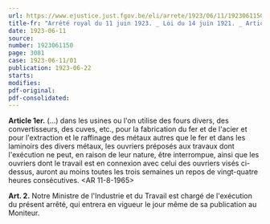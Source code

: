 ```yaml
---
url: https://www.ejustice.just.fgov.be/eli/arrete/1923/06/11/1923061150/justel
title-fr: "Arrêté royal du 11 juin 1923. _ Loi du 14 juin 1921. _ Article 32. _ Industries métallurgiques. _ Repos du dimanche."
date: 1923-06-11
source:
number: 1923061150
page: 3081
case: 1923-06-11/01
publication: 1923-06-22
starts:
modifies:
pdf-original:
pdf-consolidated:
---
```


**Article 1er.** (...) dans les usines ou l'on utilise des fours divers, des convertisseurs, des cuves, etc., pour la fabrication du fer et de l'acier et pour l'extraction et le raffinage des métaux autres que le fer et dans les laminoirs des divers métaux, les ouvriers préposés aux travaux dont l'exécution ne peut, en raison de leur nature, être interrompue, ainsi que les ouvriers dont le travail est en connexion avec celui des ouvriers visés ci-dessus, auront au moins toutes les trois semaines un repos de vingt-quatre heures consécutives. <AR 11-8-1965>

**Art. 2.** Notre Ministre de l'Industrie et du Travail est chargé de l'exécution du présent arrêté, qui entrera en vigueur le jour même de sa publication au Moniteur.
